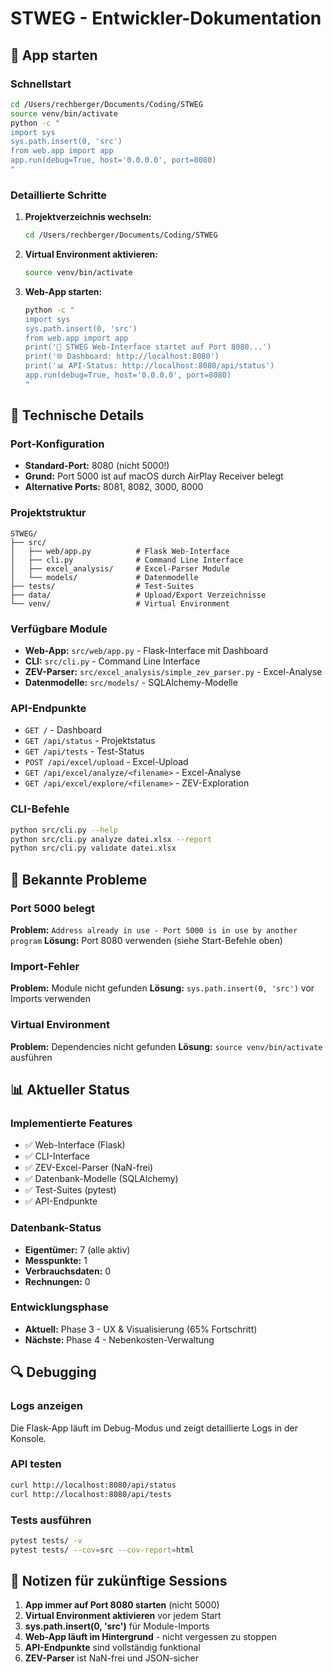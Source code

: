 # STWEG - Entwickler-Dokumentation

## 🚀 App starten

### Schnellstart
```bash
cd /Users/rechberger/Documents/Coding/STWEG
source venv/bin/activate
python -c "
import sys
sys.path.insert(0, 'src')
from web.app import app
app.run(debug=True, host='0.0.0.0', port=8080)
"
```

### Detaillierte Schritte

1. **Projektverzeichnis wechseln:**
   ```bash
   cd /Users/rechberger/Documents/Coding/STWEG
   ```

2. **Virtual Environment aktivieren:**
   ```bash
   source venv/bin/activate
   ```

3. **Web-App starten:**
   ```bash
   python -c "
   import sys
   sys.path.insert(0, 'src')
   from web.app import app
   print('🚀 STWEG Web-Interface startet auf Port 8080...')
   print('🌐 Dashboard: http://localhost:8080')
   print('📊 API-Status: http://localhost:8080/api/status')
   app.run(debug=True, host='0.0.0.0', port=8080)
   "
   ```

## 🔧 Technische Details

### Port-Konfiguration
- **Standard-Port:** 8080 (nicht 5000!)
- **Grund:** Port 5000 ist auf macOS durch AirPlay Receiver belegt
- **Alternative Ports:** 8081, 8082, 3000, 8000

### Projektstruktur
```
STWEG/
├── src/
│   ├── web/app.py          # Flask Web-Interface
│   ├── cli.py              # Command Line Interface
│   ├── excel_analysis/     # Excel-Parser Module
│   └── models/             # Datenmodelle
├── tests/                  # Test-Suites
├── data/                   # Upload/Export Verzeichnisse
└── venv/                   # Virtual Environment
```

### Verfügbare Module
- **Web-App:** `src/web/app.py` - Flask-Interface mit Dashboard
- **CLI:** `src/cli.py` - Command Line Interface
- **ZEV-Parser:** `src/excel_analysis/simple_zev_parser.py` - Excel-Analyse
- **Datenmodelle:** `src/models/` - SQLAlchemy-Modelle

### API-Endpunkte
- `GET /` - Dashboard
- `GET /api/status` - Projektstatus
- `GET /api/tests` - Test-Status
- `POST /api/excel/upload` - Excel-Upload
- `GET /api/excel/analyze/<filename>` - Excel-Analyse
- `GET /api/excel/explore/<filename>` - ZEV-Exploration

### CLI-Befehle
```bash
python src/cli.py --help
python src/cli.py analyze datei.xlsx --report
python src/cli.py validate datei.xlsx
```

## 🐛 Bekannte Probleme

### Port 5000 belegt
**Problem:** `Address already in use - Port 5000 is in use by another program`
**Lösung:** Port 8080 verwenden (siehe Start-Befehle oben)

### Import-Fehler
**Problem:** Module nicht gefunden
**Lösung:** `sys.path.insert(0, 'src')` vor Imports verwenden

### Virtual Environment
**Problem:** Dependencies nicht gefunden
**Lösung:** `source venv/bin/activate` ausführen

## 📊 Aktueller Status

### Implementierte Features
- ✅ Web-Interface (Flask)
- ✅ CLI-Interface
- ✅ ZEV-Excel-Parser (NaN-frei)
- ✅ Datenbank-Modelle (SQLAlchemy)
- ✅ Test-Suites (pytest)
- ✅ API-Endpunkte

### Datenbank-Status
- **Eigentümer:** 7 (alle aktiv)
- **Messpunkte:** 1
- **Verbrauchsdaten:** 0
- **Rechnungen:** 0

### Entwicklungsphase
- **Aktuell:** Phase 3 - UX & Visualisierung (65% Fortschritt)
- **Nächste:** Phase 4 - Nebenkosten-Verwaltung

## 🔍 Debugging

### Logs anzeigen
Die Flask-App läuft im Debug-Modus und zeigt detaillierte Logs in der Konsole.

### API testen
```bash
curl http://localhost:8080/api/status
curl http://localhost:8080/api/tests
```

### Tests ausführen
```bash
pytest tests/ -v
pytest tests/ --cov=src --cov-report=html
```

## 📝 Notizen für zukünftige Sessions

1. **App immer auf Port 8080 starten** (nicht 5000)
2. **Virtual Environment aktivieren** vor jedem Start
3. **sys.path.insert(0, 'src')** für Module-Imports
4. **Web-App läuft im Hintergrund** - nicht vergessen zu stoppen
5. **API-Endpunkte** sind vollständig funktional
6. **ZEV-Parser** ist NaN-frei und JSON-sicher

